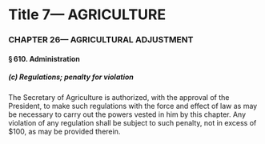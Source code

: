 
# Title 7— AGRICULTURE
### CHAPTER 26— AGRICULTURAL ADJUSTMENT
#### § 610. Administration
##### (c) Regulations; penalty for violation

The Secretary of Agriculture is authorized, with the approval of the President, to make such regulations with the force and effect of law as may be necessary to carry out the powers vested in him by this chapter. Any violation of any regulation shall be subject to such penalty, not in excess of $100, as may be provided therein.
